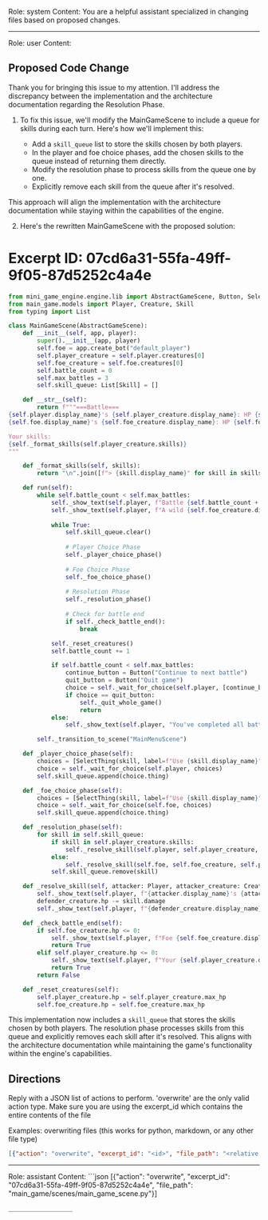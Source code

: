 Role: system
Content: You are a helpful assistant specialized in changing files based on proposed changes.
__________________
Role: user
Content: 
## Proposed Code Change
Thank you for bringing this issue to my attention. I'll address the discrepancy between the implementation and the architecture documentation regarding the Resolution Phase.

1. To fix this issue, we'll modify the MainGameScene to include a queue for skills during each turn. Here's how we'll implement this:

   - Add a `skill_queue` list to store the skills chosen by both players.
   - In the player and foe choice phases, add the chosen skills to the queue instead of returning them directly.
   - Modify the resolution phase to process skills from the queue one by one.
   - Explicitly remove each skill from the queue after it's resolved.

This approach will align the implementation with the architecture documentation while staying within the capabilities of the engine.

2. Here's the rewritten MainGameScene with the proposed solution:

# Excerpt ID: 07cd6a31-55fa-49ff-9f05-87d5252c4a4e
```python main_game/scenes/main_game_scene.py
from mini_game_engine.engine.lib import AbstractGameScene, Button, SelectThing
from main_game.models import Player, Creature, Skill
from typing import List

class MainGameScene(AbstractGameScene):
    def __init__(self, app, player):
        super().__init__(app, player)
        self.foe = app.create_bot("default_player")
        self.player_creature = self.player.creatures[0]
        self.foe_creature = self.foe.creatures[0]
        self.battle_count = 0
        self.max_battles = 3
        self.skill_queue: List[Skill] = []

    def __str__(self):
        return f"""===Battle===
{self.player.display_name}'s {self.player_creature.display_name}: HP {self.player_creature.hp}/{self.player_creature.max_hp}
{self.foe.display_name}'s {self.foe_creature.display_name}: HP {self.foe_creature.hp}/{self.foe_creature.max_hp}

Your skills:
{self._format_skills(self.player_creature.skills)}
"""

    def _format_skills(self, skills):
        return "\n".join([f"> {skill.display_name}" for skill in skills])

    def run(self):
        while self.battle_count < self.max_battles:
            self._show_text(self.player, f"Battle {self.battle_count + 1} of {self.max_battles}")
            self._show_text(self.player, f"A wild {self.foe_creature.display_name} appeared!")
            
            while True:
                self.skill_queue.clear()
                
                # Player Choice Phase
                self._player_choice_phase()
                
                # Foe Choice Phase
                self._foe_choice_phase()
                
                # Resolution Phase
                self._resolution_phase()
                
                # Check for battle end
                if self._check_battle_end():
                    break

            self._reset_creatures()
            self.battle_count += 1

            if self.battle_count < self.max_battles:
                continue_button = Button("Continue to next battle")
                quit_button = Button("Quit game")
                choice = self._wait_for_choice(self.player, [continue_button, quit_button])
                if choice == quit_button:
                    self._quit_whole_game()
                    return
            else:
                self._show_text(self.player, "You've completed all battles!")

        self._transition_to_scene("MainMenuScene")

    def _player_choice_phase(self):
        choices = [SelectThing(skill, label=f"Use {skill.display_name}") for skill in self.player_creature.skills]
        choice = self._wait_for_choice(self.player, choices)
        self.skill_queue.append(choice.thing)

    def _foe_choice_phase(self):
        choices = [SelectThing(skill, label=f"Use {skill.display_name}") for skill in self.foe_creature.skills]
        choice = self._wait_for_choice(self.foe, choices)
        self.skill_queue.append(choice.thing)

    def _resolution_phase(self):
        for skill in self.skill_queue:
            if skill in self.player_creature.skills:
                self._resolve_skill(self.player, self.player_creature, self.foe_creature, skill)
            else:
                self._resolve_skill(self.foe, self.foe_creature, self.player_creature, skill)
            self.skill_queue.remove(skill)

    def _resolve_skill(self, attacker: Player, attacker_creature: Creature, defender_creature: Creature, skill: Skill):
        self._show_text(self.player, f"{attacker.display_name}'s {attacker_creature.display_name} used {skill.display_name}!")
        defender_creature.hp -= skill.damage
        self._show_text(self.player, f"{defender_creature.display_name} took {skill.damage} damage!")

    def _check_battle_end(self):
        if self.foe_creature.hp <= 0:
            self._show_text(self.player, f"Foe {self.foe_creature.display_name} fainted! You win!")
            return True
        elif self.player_creature.hp <= 0:
            self._show_text(self.player, f"Your {self.player_creature.display_name} fainted! You lose!")
            return True
        return False

    def _reset_creatures(self):
        self.player_creature.hp = self.player_creature.max_hp
        self.foe_creature.hp = self.foe_creature.max_hp
```

This implementation now includes a `skill_queue` that stores the skills chosen by both players. The resolution phase processes skills from this queue and explicitly removes each skill after it's resolved. This aligns with the architecture documentation while maintaining the game's functionality within the engine's capabilities.

## Directions
Reply with a JSON list of actions to perform. 'overwrite' are the only valid action type. 
Make sure you are using the excerpt_id which contains the entire contents of the file

Examples:
overwriting files (this works for python, markdown, or any other file type)
```json output_example1
[{"action": "overwrite", "excerpt_id": "<id>", "file_path": "<relative file path>"}]
```

__________________
Role: assistant
Content: ```json
[{"action": "overwrite", "excerpt_id": "07cd6a31-55fa-49ff-9f05-87d5252c4a4e", "file_path": "main_game/scenes/main_game_scene.py"}]
```
__________________
